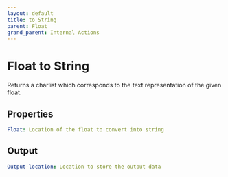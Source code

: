 ```yaml
---
layout: default
title: to String
parent: Float
grand_parent: Internal Actions
---
```

# Float to String
Returns a charlist which corresponds to the text representation of the given float.

## Properties
```yaml
Float: Location of the float to convert into string
```

## Output
```yaml
Output-location: Location to store the output data
```
